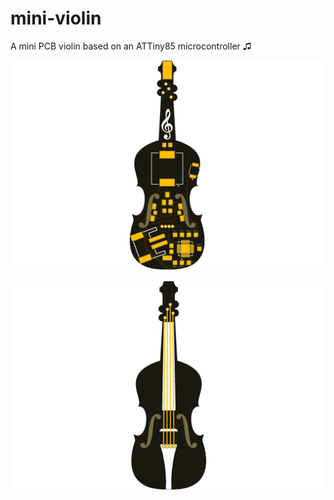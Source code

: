 # mini-violin
A mini PCB violin based on an ATTiny85 microcontroller ♫

![PCB top](/images/bottom.png)

![PCB bottom](/images/top.png)
